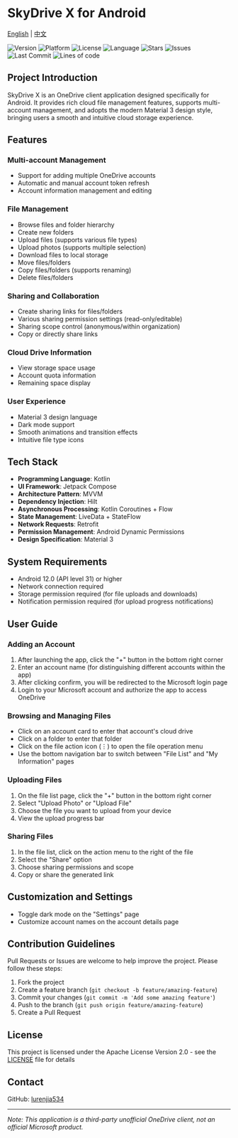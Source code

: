# SkyDrive X for Android

[English](README.md) | [中文](README_zh.md)

![Version](https://img.shields.io/badge/version-2.2.0-blue)
![Platform](https://img.shields.io/badge/platform-Android-brightgreen)
![License](https://img.shields.io/badge/license-MIT-green)
![Language](https://img.shields.io/badge/language-Kotlin-orange)
![Stars](https://img.shields.io/github/stars/lurenjia534/NextOneDrivev3)
![Issues](https://img.shields.io/github/issues/lurenjia534/NextOneDrivev3)
![Last Commit](https://img.shields.io/github/last-commit/lurenjia534/NextOneDrivev3)
![Lines of code](https://img.shields.io/tokei/lines/github/lurenjia534/NextOneDrivev3)

## Project Introduction

SkyDrive X is an OneDrive client application designed specifically for Android. It provides rich cloud file management features, supports multi-account management, and adopts the modern Material 3 design style, bringing users a smooth and intuitive cloud storage experience.

## Features

### Multi-account Management
- Support for adding multiple OneDrive accounts
- Automatic and manual account token refresh
- Account information management and editing

### File Management
- Browse files and folder hierarchy
- Create new folders
- Upload files (supports various file types)
- Upload photos (supports multiple selection)
- Download files to local storage
- Move files/folders
- Copy files/folders (supports renaming)
- Delete files/folders

### Sharing and Collaboration
- Create sharing links for files/folders
- Various sharing permission settings (read-only/editable)
- Sharing scope control (anonymous/within organization)
- Copy or directly share links

### Cloud Drive Information
- View storage space usage
- Account quota information
- Remaining space display

### User Experience
- Material 3 design language
- Dark mode support
- Smooth animations and transition effects
- Intuitive file type icons

## Tech Stack

- **Programming Language**: Kotlin
- **UI Framework**: Jetpack Compose
- **Architecture Pattern**: MVVM
- **Dependency Injection**: Hilt
- **Asynchronous Processing**: Kotlin Coroutines + Flow
- **State Management**: LiveData + StateFlow
- **Network Requests**: Retrofit
- **Permission Management**: Android Dynamic Permissions
- **Design Specification**: Material 3

## System Requirements

- Android 12.0 (API level 31) or higher
- Network connection required
- Storage permission required (for file uploads and downloads)
- Notification permission required (for upload progress notifications)

## User Guide

### Adding an Account
1. After launching the app, click the "+" button in the bottom right corner
2. Enter an account name (for distinguishing different accounts within the app)
3. After clicking confirm, you will be redirected to the Microsoft login page
4. Login to your Microsoft account and authorize the app to access OneDrive

### Browsing and Managing Files
- Click on an account card to enter that account's cloud drive
- Click on a folder to enter that folder
- Click on the file action icon (⋮) to open the file operation menu
- Use the bottom navigation bar to switch between "File List" and "My Information" pages

### Uploading Files
1. On the file list page, click the "+" button in the bottom right corner
2. Select "Upload Photo" or "Upload File"
3. Choose the file you want to upload from your device
4. View the upload progress bar

### Sharing Files
1. In the file list, click on the action menu to the right of the file
2. Select the "Share" option
3. Choose sharing permissions and scope
4. Copy or share the generated link

## Customization and Settings

- Toggle dark mode on the "Settings" page
- Customize account names on the account details page

## Contribution Guidelines

Pull Requests or Issues are welcome to help improve the project. Please follow these steps:

1. Fork the project
2. Create a feature branch (`git checkout -b feature/amazing-feature`)
3. Commit your changes (`git commit -m 'Add some amazing feature'`)
4. Push to the branch (`git push origin feature/amazing-feature`)
5. Create a Pull Request

## License

This project is licensed under the Apache License Version 2.0 - see the [LICENSE](LICENSE) file for details

## Contact

GitHub: [lurenjia534](https://github.com/lurenjia534)

---

*Note: This application is a third-party unofficial OneDrive client, not an official Microsoft product.*

